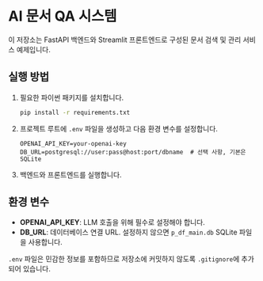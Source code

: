 # AI 문서 QA 시스템

이 저장소는 FastAPI 백엔드와 Streamlit 프론트엔드로 구성된 문서 검색 및 관리 서비스 예제입니다.

## 실행 방법
1. 필요한 파이썬 패키지를 설치합니다.
   ```bash
   pip install -r requirements.txt
   ```
2. 프로젝트 루트에 `.env` 파일을 생성하고 다음 환경 변수를 설정합니다.
   ```env
   OPENAI_API_KEY=your-openai-key
   DB_URL=postgresql://user:pass@host:port/dbname  # 선택 사항, 기본은 SQLite
   ```
3. 백엔드와 프론트엔드를 실행합니다.

## 환경 변수
- **OPENAI_API_KEY**: LLM 호출을 위해 필수로 설정해야 합니다.
- **DB_URL**: 데이터베이스 연결 URL. 설정하지 않으면 `p_df_main.db` SQLite 파일을 사용합니다.

`.env` 파일은 민감한 정보를 포함하므로 저장소에 커밋하지 않도록 `.gitignore`에 추가되어 있습니다.

